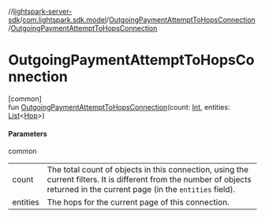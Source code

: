 //[lightspark-server-sdk](../../../index.md)/[com.lightspark.sdk.model](../index.md)/[OutgoingPaymentAttemptToHopsConnection](index.md)/[OutgoingPaymentAttemptToHopsConnection](-outgoing-payment-attempt-to-hops-connection.md)

# OutgoingPaymentAttemptToHopsConnection

[common]\
fun [OutgoingPaymentAttemptToHopsConnection](-outgoing-payment-attempt-to-hops-connection.md)(count: [Int](https://kotlinlang.org/api/latest/jvm/stdlib/kotlin/-int/index.html), entities: [List](https://kotlinlang.org/api/latest/jvm/stdlib/kotlin.collections/-list/index.html)&lt;[Hop](../-hop/index.md)&gt;)

#### Parameters

common

| | |
|---|---|
| count | The total count of objects in this connection, using the current filters. It is different from the number of objects returned in the current page (in the `entities` field). |
| entities | The hops for the current page of this connection. |
